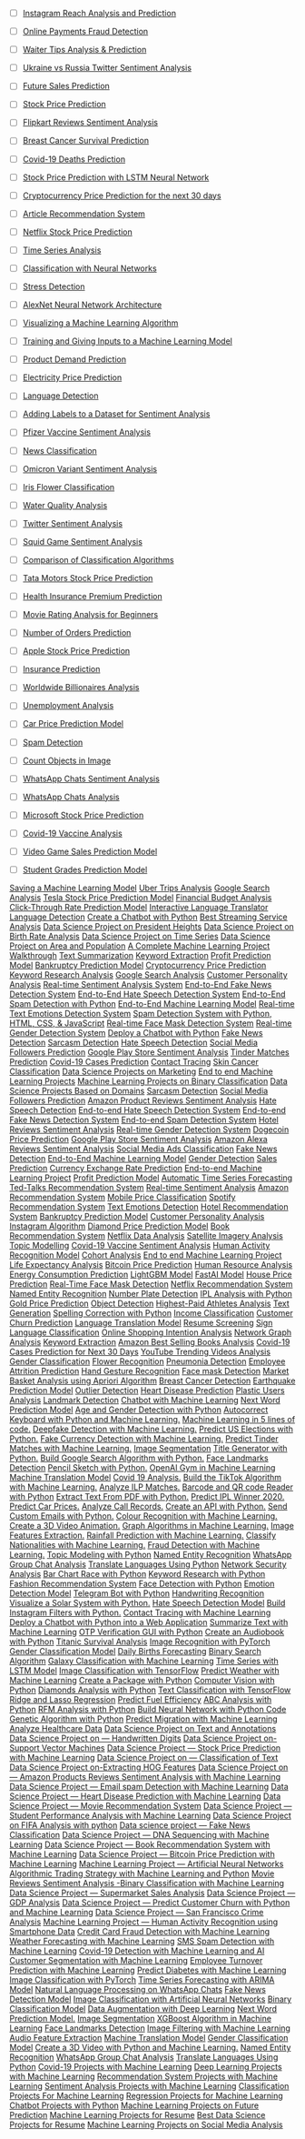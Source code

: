 -[ ] [Instagram Reach Analysis and Prediction](https://thecleverprogrammer.com/2022/03/22/instagram-reach-analysis-using-python/)  
-[ ] [Online Payments Fraud Detection](https://thecleverprogrammer.com/2022/02/22/online-payments-fraud-detection-with-machine-learning/)  
-[ ] [Waiter Tips Analysis & Prediction](https://thecleverprogrammer.com/2022/02/01/waiter-tips-prediction-with-machine-learning/)  
-[ ] [Ukraine vs Russia Twitter Sentiment Analysis](https://thecleverprogrammer.com/2022/03/15/ukraine-russia-war-twitter-sentiment-analysis-using-python/)  
-[ ] [Future Sales Prediction](https://thecleverprogrammer.com/2022/03/01/future-sales-prediction-with-machine-learning/)  
-[ ] [Stock Price Prediction](https://thecleverprogrammer.com/2020/11/14/stock-price-prediction-using-machine-learning/)  
-[ ] [Flipkart Reviews Sentiment Analysis](https://thecleverprogrammer.com/2022/02/15/flipkart-reviews-sentiment-analysis-using-python/)  
-[ ] [Breast Cancer Survival Prediction](https://thecleverprogrammer.com/2022/03/08/breast-cancer-survival-prediction-with-machine-learning/)  
-[ ] [Covid-19 Deaths Prediction](https://thecleverprogrammer.com/2022/03/29/covid-19-deaths-prediction-with-machine-learning/)  
-[ ] [Stock Price Prediction with LSTM Neural Network](https://thecleverprogrammer.com/2022/01/03/stock-price-prediction-with-lstm/)  
-[ ] [Cryptocurrency Price Prediction for the next 30 days](https://thecleverprogrammer.com/2021/12/27/cryptocurrency-price-prediction-with-machine-learning/)  
-[ ] [Article Recommendation System](https://thecleverprogrammer.com/2021/11/10/article-recommendation-system-with-machine-learning/)  
-[ ] [Netflix Stock Price Prediction](https://thecleverprogrammer.com/2022/02/08/netflix-stock-price-prediction-with-machine-learning/)  
-[ ] [Time Series Analysis](https://thecleverprogrammer.com/2022/01/17/time-series-analysis-using-python/)  
-[ ] [Classification with Neural Networks](https://thecleverprogrammer.com/2022/01/10/classification-with-neural-networks-using-python/)  
-[ ] [Stress Detection](https://thecleverprogrammer.com/2021/12/20/stress-detection-with-machine-learning/)  
-[ ] [AlexNet Neural Network Architecture](https://thecleverprogrammer.com/2021/12/13/alexnet-architecture-using-python/)  
-[ ] [Visualizing a Machine Learning Algorithm](https://thecleverprogrammer.com/2021/12/29/visualize-a-machine-learning-algorithm-using-python/)  
-[ ] [Training and Giving Inputs to a Machine Learning Model](https://thecleverprogrammer.com/2021/11/29/how-to-give-inputs-to-a-machine-learning-model/)  
-[ ] [Product Demand Prediction](https://thecleverprogrammer.com/2021/11/22/product-demand-prediction-with-machine-learning/)  
-[ ] [Electricity Price Prediction](https://thecleverprogrammer.com/2021/11/15/electricity-price-prediction-with-machine-learning/)  
-[ ] [Language Detection](https://thecleverprogrammer.com/2021/10/30/language-detection-with-machine-learning/)  
-[ ] [Adding Labels to a Dataset for Sentiment Analysis](https://thecleverprogrammer.com/2021/11/24/add-labels-to-a-dataset-for-sentiment-analysis/)  
-[ ] [Pfizer Vaccine Sentiment Analysis](https://thecleverprogrammer.com/2021/10/12/pfizer-vaccine-sentiment-analysis-using-python/)  
-[ ] [News Classification](https://thecleverprogrammer.com/2021/10/07/news-classification-with-machine-learning/)  
-[ ] [Omicron Variant Sentiment Analysis](https://thecleverprogrammer.com/2021/12/06/omicron-sentiment-analysis-using-python/)  
-[ ] [Iris Flower Classification](https://thecleverprogrammer.com/2021/10/17/iris-flower-classification-with-machine-learning/)  
-[ ] [Water Quality Analysis](https://thecleverprogrammer.com/2021/08/19/water-quality-analysis/)  
-[ ] [Twitter Sentiment Analysis](https://thecleverprogrammer.com/2021/09/13/twitter-sentiment-analysis-using-python/)  
-[ ] [Squid Game Sentiment Analysis](https://thecleverprogrammer.com/2021/11/03/squid-game-sentiment-analysis-using-python/)  
-[ ] [Comparison of Classification Algorithms](https://thecleverprogrammer.com/2021/10/02/comparison-of-classification-algorithms-in-machine-learning/)  
-[ ] [Tata Motors Stock Price Prediction](https://thecleverprogrammer.com/2021/10/22/tata-motors-stock-price-prediction-with-machine-learning/)  
-[ ] [Health Insurance Premium Prediction](https://thecleverprogrammer.com/2021/10/26/health-insurance-premium-prediction-with-machine-learning/)  
-[ ] [Movie Rating Analysis for Beginners](https://thecleverprogrammer.com/2021/09/22/movie-rating-analysis-using-python/)  
-[ ] [Number of Orders Prediction](https://thecleverprogrammer.com/2021/09/27/number-of-orders-prediction-with-machine-learning/)  
-[ ] [Apple Stock Price Prediction](https://thecleverprogrammer.com/2021/09/08/apple-stock-price-prediction-with-machine-learning/)  
-[ ] [Insurance Prediction](https://thecleverprogrammer.com/2021/09/03/insurance-prediction-with-machine-learning/)  
-[ ] [Worldwide Billionaires Analysis](https://thecleverprogrammer.com/2021/06/24/billionaires-analysis-with-python/)  
-[ ] [Unemployment Analysis](https://thecleverprogrammer.com/2021/07/12/unemployment-analysis-with-python/)  
-[ ] [Car Price Prediction Model](https://thecleverprogrammer.com/2021/08/04/car-price-prediction-with-machine-learning/)  
-[ ] [Spam Detection](https://thecleverprogrammer.com/2021/06/27/spam-detection-with-machine-learning/)  
-[ ] [Count Objects in Image](https://thecleverprogrammer.com/2021/05/11/count-objects-in-image-using-python/)  
-[ ] [WhatsApp Chats Sentiment Analysis](https://thecleverprogrammer.com/2021/06/06/whatsapp-chat-sentiment-analysis-using-python/)  
-[ ] [WhatsApp Chats Analysis](https://thecleverprogrammer.com/2021/04/09/whatsapp-chat-analysis-with-python/)  
-[ ] [Microsoft Stock Price Prediction](https://thecleverprogrammer.com/2021/06/21/microsoft-stock-price-prediction-with-machine-learning/)  
-[ ] [Covid-19 Vaccine Analysis](https://thecleverprogrammer.com/2021/04/13/covid-19-vaccines-analysis-with-python/)  
-[ ] [Video Game Sales Prediction Model](https://thecleverprogrammer.com/2021/05/28/video-game-sales-prediction-model-with-python/)  
-[ ] [Student Grades Prediction Model](https://thecleverprogrammer.com/2021/04/16/student-grades-prediction-with-machine-learning/)  


[Saving a Machine Learning Model](https://thecleverprogrammer.com/2021/05/13/how-to-save-a-machine-learning-model/)
[Uber Trips Analysis](https://thecleverprogrammer.com/2021/04/21/uber-trips-analysis-using-python/)
[Google Search Analysis](https://thecleverprogrammer.com/2021/04/27/google-search-analysis-with-python/)
[Tesla Stock Price Prediction Model](https://thecleverprogrammer.com/2021/03/27/tesla-stock-price-prediction-with-machine-learning/)
[Financial Budget Analysis](https://thecleverprogrammer.com/2021/04/05/financial-budget-analysis-with-python/)
[Click-Through Rate Prediction Model](https://thecleverprogrammer.com/2021/01/24/click-through-rate-prediction-with-machine-learning/)
[Interactive Language Translator](https://thecleverprogrammer.com/2021/04/02/language-translator-using-python/)
[Language Detection](https://thecleverprogrammer.com/2021/04/04/language-detection-with-python/)
[Create a Chatbot with Python](https://thecleverprogrammer.com/2021/03/25/chatbot-using-python/)
[Best Streaming Service Analysis](https://thecleverprogrammer.com/2021/01/21/best-streaming-service-analysis-with-python/)
[Data Science Project on President Heights](https://thecleverprogrammer.com/2020/05/08/data-science-project-on-president-heights/)
[Data Science Project on Birth Rate Analysis](https://thecleverprogrammer.com/2020/05/08/data-science-project-on-birth-rate-analysis/)
[Data Science Project on Time Series](https://thecleverprogrammer.com/2020/05/08/data-science-project-on-time-series/)
[Data Science Project on Area and Population](https://thecleverprogrammer.com/2020/05/09/data-science-project-on-area-and-population/)
[A Complete Machine Learning Project Walkthrough](https://thecleverprogrammer.com/2020/12/18/machine-learning-project-walkthrough-with-python/)
[Text Summarization](https://thecleverprogrammer.com/2020/12/31/text-summarization-with-python/)
[Keyword Extraction](https://thecleverprogrammer.com/2021/02/07/extract-keywords-using-python/)
[Profit Prediction Model](https://thecleverprogrammer.com/2021/04/29/profit-prediction-with-machine-learning/)
[Bankruptcy Prediction Model](https://thecleverprogrammer.com/2021/03/13/bankruptcy-prediction-model-with-machine-learning/)
[Cryptocurrency Price Prediction](https://thecleverprogrammer.com/2021/05/25/dogecoin-price-prediction-with-machine-learning/)
[Keyword Research Analysis](https://thecleverprogrammer.com/2020/08/14/keyword-research-with-python/)
[Google Search Analysis](https://thecleverprogrammer.com/2021/04/27/google-search-analysis-with-python/)
[Customer Personality Analysis](https://thecleverprogrammer.com/2021/02/08/customer-personality-analysis-with-python/)
[Real-time Sentiment Analysis System](https://thecleverprogrammer.com/2021/03/19/streamlit-tutorial-using-python/)
[End-to-End Fake News Detection System](https://thecleverprogrammer.com/2021/07/09/end-to-end-fake-news-detection-with-python/)
[End-to-End Hate Speech Detection System](https://thecleverprogrammer.com/2021/07/30/end-to-end-hate-speech-detection-with-python/)
[End-to-End Spam Detection with Python](https://thecleverprogrammer.com/2021/07/06/end-to-end-spam-detection-with-python/)
[End-to-End Machine Learning Model](https://thecleverprogrammer.com/2021/06/03/end-to-end-machine-learning-model/)
[Real-time Text Emotions Detection System](https://thecleverprogrammer.com/2021/03/21/end-to-end-machine-learning-project/)
[Spam Detection System with Python, HTML, CSS, & JavaScript](https://thecleverprogrammer.com/2021/01/07/deploy-machine-learning-model-with-python/)
[Real-time Face Mask Detection System](https://thecleverprogrammer.com/2020/12/27/real-time-face-mask-detection-with-python/)
[Real-time Gender Detection System](https://thecleverprogrammer.com/2021/06/18/real-time-gender-detection-using-python/)
[Deploy a Chatbot with Python](https://thecleverprogrammer.com/2020/08/21/deploy-a-chatbot-with-python/)
[Fake News Detection](https://thecleverprogrammer.com/2021/06/30/fake-news-detection-with-machine-learning/)
[Sarcasm Detection](https://thecleverprogrammer.com/2021/08/24/sarcasm-detection-with-machine-learning/)
[Hate Speech Detection](https://thecleverprogrammer.com/2021/07/25/hate-speech-detection-with-machine-learning/)
[Social Media Followers Prediction](https://thecleverprogrammer.com/2021/08/14/data-science-projects-based-on-domains/#:~:text=Social%20Media%20Followers%20Prediction)
[Google Play Store Sentiment Analysis](https://thecleverprogrammer.com/2021/05/31/google-play-store-sentiment-analysis-using-python/)
[Tinder Matches Prediction](https://thecleverprogrammer.com/2020/09/28/predict-tinder-matches-with-machine-learning/)
[Covid-19 Cases Prediction](https://thecleverprogrammer.com/2020/11/29/covid-19-cases-prediction-with-python/)
[Contact Tracing](https://thecleverprogrammer.com/2020/08/20/contact-tracing-with-machine-learning/)
[Skin Cancer Classification](https://thecleverprogrammer.com/2020/06/29/skin-cancer-classification-with-machine-learning/)
[Data Science Projects on Marketing](https://thecleverprogrammer.com/2021/05/30/data-science-projects-on-marketing/)
[End to end Machine Learning Projects](https://thecleverprogrammer.com/2021/06/21/machine-learning-projects-with-source-code/)
[Machine Learning Projects on Binary Classification](https://thecleverprogrammer.com/2021/08/29/machine-learning-projects-on-binary-classification/)
[Data Science Projects Based on Domains](https://thecleverprogrammer.com/2021/08/14/data-science-projects-based-on-domains/)
[Sarcasm Detection](https://thecleverprogrammer.com/2021/08/24/sarcasm-detection-with-machine-learning/)
[Social Media Followers Prediction](https://thecleverprogrammer.com/2021/08/09/social-media-followers-prediction-with-machine-learning/)
[Amazon Product Reviews Sentiment Analysis](https://thecleverprogrammer.com/2021/07/20/amazon-product-reviews-sentiment-analysis-with-python/)
[Hate Speech Detection](https://thecleverprogrammer.com/2021/07/25/hate-speech-detection-with-machine-learning/)
[End-to-end Hate Speech Detection System](https://thecleverprogrammer.com/2021/07/30/end-to-end-hate-speech-detection-with-python/)
[End-to-end Fake News Detection System](https://thecleverprogrammer.com/2021/07/09/end-to-end-fake-news-detection-with-python/)
[End-to-end Spam Detection System](https://thecleverprogrammer.com/2021/07/06/end-to-end-spam-detection-with-python/)
[Hotel Reviews Sentiment Analysis](https://thecleverprogrammer.com/2021/07/03/hotel-reviews-sentiment-analysis-with-python/)
[Real-time Gender Detection System](https://thecleverprogrammer.com/2021/06/18/real-time-gender-detection-using-python/)
[Dogecoin Price Prediction](https://thecleverprogrammer.com/2021/05/25/dogecoin-price-prediction-with-machine-learning/)
[Google Play Store Sentiment Analysis](https://thecleverprogrammer.com/2021/05/31/google-play-store-sentiment-analysis-using-python/)
[Amazon Alexa Reviews Sentiment Analysis](https://thecleverprogrammer.com/2021/06/12/amazon-alexa-reviews-sentiment-analysis-using-python/)
[Social Media Ads Classification](https://thecleverprogrammer.com/2021/06/15/social-media-ads-classification-with-machine-learning/)
[Fake News Detection](https://thecleverprogrammer.com/2021/06/30/fake-news-detection-with-machine-learning/)
[End-to-End Machine Learning Model](https://thecleverprogrammer.com/2021/06/03/end-to-end-machine-learning-model/)
[Gender Detection](https://thecleverprogrammer.com/2021/05/15/gender-detection-with-machine-learning/)
[Sales Prediction](https://thecleverprogrammer.com/2021/05/19/sales-prediction-with-machine-learning/)
[Currency Exchange Rate Prediction](https://thecleverprogrammer.com/2021/05/22/currency-exchange-rate-prediction-with-machine-learning/)
[End-to-end Machine Learning Project](https://thecleverprogrammer.com/2021/03/21/end-to-end-machine-learning-project/)
[Profit Prediction Model](https://thecleverprogrammer.com/2021/04/29/profit-prediction-with-machine-learning/)
[Automatic Time Series Forecasting](https://thecleverprogrammer.com/2021/04/19/autots-in-python-tutorial/)
[Ted-Talks Recommendation System](https://thecleverprogrammer.com/2021/04/01/ted-talks-recommendation-system-with-machine-learning/)
[Real-time Sentiment Analysis](https://thecleverprogrammer.com/2021/03/09/real-time-sentiment-analysis-using-python/)
[Amazon Recommendation System](https://thecleverprogrammer.com/2021/03/23/amazon-recommendation-system-using-python/)
[Mobile Price Classification](https://thecleverprogrammer.com/2021/03/05/mobile-price-classification-with-machine-learning/)
[Spotify Recommendation System](https://thecleverprogrammer.com/2021/03/03/spotify-recommendation-system-with-machine-learning/)
[Text Emotions Detection](https://thecleverprogrammer.com/2021/02/19/text-emotions-detection-with-machine-learning/)
[Hotel Recommendation System](https://thecleverprogrammer.com/2021/02/13/hotel-recommendation-system-with-machine-learning/)
[Bankruptcy Prediction Model](https://thecleverprogrammer.com/2021/03/13/bankruptcy-prediction-model-with-machine-learning/)
[Customer Personality Analysis](https://thecleverprogrammer.com/2021/02/08/customer-personality-analysis-with-python/)
[Instagram Algorithm](https://thecleverprogrammer.com/2021/01/26/instagram-algorithm-with-machine-learning/)
[Diamond Price Prediction Model](https://thecleverprogrammer.com/2021/01/20/diamond-price-prediction-with-machine-learning/)
[Book Recommendation System](https://thecleverprogrammer.com/2021/01/17/book-recommendation-system/)
[Netflix Data Analysis](https://thecleverprogrammer.com/2021/01/16/netflix-data-analysis-with-python/)
[Satellite Imagery Analysis](https://thecleverprogrammer.com/2021/01/14/satellite-imagery-analysis/)
[Topic Modelling](https://thecleverprogrammer.com/2021/01/12/topic-modeling-with-machine-learning/)
[Covid-19 Vaccine Sentiment Analysis](https://thecleverprogrammer.com/2021/01/11/covid-19-vaccine-sentiment-analysis/)
[Human Activity Recognition Model](https://thecleverprogrammer.com/2021/01/10/human-activity-recognition-with-machine-learning/)
[Cohort Analysis](https://thecleverprogrammer.com/2021/01/08/cohort-analysis-with-python/)
[End to end Machine Learning Project](https://thecleverprogrammer.com/2021/01/07/deploy-machine-learning-model-with-python/)
[Life Expectancy Analysis](https://thecleverprogrammer.com/2021/01/06/life-expectancy-analysis-with-python/)
[Bitcoin Price Prediction](https://thecleverprogrammer.com/2021/01/05/bitcoin-price-prediction-with-python/)
[Human Resource Analysis](https://thecleverprogrammer.com/2021/01/04/human-resource-analysis-with-python/)
[Energy Consumption Prediction](https://thecleverprogrammer.com/2021/01/23/energy-consumption-prediction-with-machine-learning/)
[LightGBM Model](https://thecleverprogrammer.com/2021/01/15/lightgbm-in-machine-learning/)
[FastAI Model](https://thecleverprogrammer.com/2021/01/22/fastai-in-machine-learning/)
[House Price Prediction](https://thecleverprogrammer.com/2020/12/29/house-price-prediction-with-python/)
[Real-Time Face Mask Detection](https://thecleverprogrammer.com/2020/12/27/real-time-face-mask-detection-with-python/)
[Netflix Recommendation System](https://thecleverprogrammer.com/2022/07/05/netflix-recommendation-system-using-python/)
[Named Entity Recognition](https://thecleverprogrammer.com/2020/12/25/named-entity-recognition-with-python/)
[Number Plate Detection](https://thecleverprogrammer.com/2020/12/24/number-plate-detection-with-python/)
[IPL Analysis with Python](https://thecleverprogrammer.com/2020/12/23/ipl-analysis-with-python/)
[Gold Price Prediction](https://thecleverprogrammer.com/2020/12/23/gold-price-prediction-with-python/)
[Object Detection](https://thecleverprogrammer.com/2020/12/22/object-detection-with-python/)
[Highest-Paid Athletes Analysis](https://thecleverprogrammer.com/2020/12/21/highest-paid-athletes-analysis-with-python/)
[Text Generation](https://thecleverprogrammer.com/2020/12/20/text-generation-with-python/)
[Spelling Correction with Python](https://thecleverprogrammer.com/2020/12/18/spelling-correction-with-python/)
[Income Classification](https://thecleverprogrammer.com/2020/12/15/income-classification-with-python/)
[Customer Churn Prediction](https://thecleverprogrammer.com/2020/12/09/customer-churn-prediction-with-python/)
[Language Translation Model](https://thecleverprogrammer.com/2020/12/08/language-translation-with-python/)
[Resume Screening](https://thecleverprogrammer.com/2020/12/06/resume-screening-with-python/)
[Sign Language Classification](https://thecleverprogrammer.com/2020/12/05/sign-language-classification-with-python/)
[Online Shopping Intention Analysis](https://thecleverprogrammer.com/2020/12/04/online-shopping-intention-analysis-with-python/)
[Network Graph Analysis](https://thecleverprogrammer.com/2020/12/03/network-graph-analysis-with-python/)
[Keyword Extraction](https://thecleverprogrammer.com/2020/12/01/keyword-extraction-with-python/)
[Amazon Best Selling Books Analysis](https://thecleverprogrammer.com/2020/11/30/amazon-bestselling-books-analysis-with-python/)
[Covid-19 Cases Prediction for Next 30 Days](https://thecleverprogrammer.com/2020/11/29/covid-19-cases-prediction-with-python/)
[YouTube Trending Videos Analysis](https://thecleverprogrammer.com/2020/11/28/youtube-trending-videos-analysis-with-python/)
[Gender Classification](https://thecleverprogrammer.com/2020/11/25/gender-classification-with-python/)
[Flower Recognition](https://thecleverprogrammer.com/2020/11/24/flower-recognition-with-python/)
[Pneumonia Detection](https://thecleverprogrammer.com/2020/11/22/pneumonia-detection-with-python/)
[Employee Attrition Prediction](https://thecleverprogrammer.com/2020/11/21/employee-attrition-prediction-with-python/)
[Hand Gesture Recognition](https://thecleverprogrammer.com/2020/11/20/hand-gesture-recognition-with-python/)
[Face mask Detection](https://thecleverprogrammer.com/2020/12/27/real-time-face-mask-detection-with-python/)
[Market Basket Analysis using Apriori Algorithm](https://thecleverprogrammer.com/2020/11/16/apriori-algorithm-using-python/)
[Breast Cancer Detection](https://thecleverprogrammer.com/2020/11/14/breast-cancer-detection-with-machine-learning/)
[Earthquake Prediction Model](https://thecleverprogrammer.com/2020/11/12/earthquake-prediction-model-with-machine-learning/)
[Outlier Detection](https://thecleverprogrammer.com/2020/11/12/outlier-detection-with-python/)
[Heart Disease Prediction](https://thecleverprogrammer.com/2020/11/10/heart-disease-prediction-using-machine-learning/)
[Plastic Users Analysis](https://thecleverprogrammer.com/2020/11/09/plastic-users-analysis-with-python/)
[Landmark Detection](https://thecleverprogrammer.com/2020/11/08/landmark-detection-with-machine-learning/)
[Chatbot with Machine Learning](https://thecleverprogrammer.com/2020/11/01/chatbot-with-machine-learning-and-python/)
[Next Word Prediction Model](https://thecleverprogrammer.com/2020/07/20/next-word-prediction-model/)
[Age and Gender Detection with Python](https://thecleverprogrammer.com/2020/10/29/age-and-gender-detection-with-python/)
[Autocorrect Keyboard with Python and Machine Learning.](https://thecleverprogrammer.com/2020/10/04/autocorrect-with-python/)
[Machine Learning in 5 lines of code.](https://thecleverprogrammer.com/2020/11/07/machine-learning-in-5-lines-with-mindsdb/)
[Deepfake Detection with Machine Learning.](https://thecleverprogrammer.com/2020/10/03/deepfake-detection-with-python/)
[Predict US Elections with Python.](https://thecleverprogrammer.com/2020/10/01/predict-us-elections-with-python/)
[Fake Currency Detection with Machine Learning.](https://thecleverprogrammer.com/2020/09/29/fake-currency-detection-with-machine-learning/)
[Predict Tinder Matches with Machine Learning.](https://thecleverprogrammer.com/2020/09/28/predict-tinder-matches-with-machine-learning/)
[Image Segmentation](https://thecleverprogrammer.com/2020/07/22/image-segmentation/)
[Title Generator with Python.](https://thecleverprogrammer.com/2020/10/05/title-generator-with-machine-learning/)
[Build Google Search Algorithm with Python.](https://thecleverprogrammer.com/2020/09/29/google-search-algorithm-with-python/)
[Face Landmarks Detection](https://thecleverprogrammer.com/2020/07/22/face-landmarks-detection/)
[Pencil Sketch with Python.](https://thecleverprogrammer.com/2020/09/30/pencil-sketch-with-python/)
[OpenAI Gym in Machine Learning](https://thecleverprogrammer.com/2020/07/26/openai-gym-in-machine-learning/)
[Machine Translation Model](https://thecleverprogrammer.com/2020/07/28/machine-translation-model/)
[Covid 19 Analysis.](https://thecleverprogrammer.com/2020/10/05/covid-19-analysis-with-python/)
[Build the TikTok Algorithm with Machine Learning.](https://thecleverprogrammer.com/2020/09/26/tiktok-algorithm-with-machine-learning/)
[Analyze ILP Matches.](https://thecleverprogrammer.com/2020/09/23/analyze-ipl-with-python/)
[Barcode and QR code Reader with Python](https://thecleverprogrammer.com/2020/10/23/barcode-and-qr-code-reader-with-python/)
[Extract Text From PDF with Python.](https://thecleverprogrammer.com/2020/10/06/extract-text-from-pdf-using-python/)
[Predict IPL Winner 2020.](https://thecleverprogrammer.com/2020/09/22/predict-ipl-winner-with-machine-learning/)
[Predict Car Prices.](https://thecleverprogrammer.com/2020/09/21/predict-car-prices-with-machine-learning/)
[Analyze Call Records.](https://thecleverprogrammer.com/2020/09/19/analyze-call-records-with-machine-learning/)
[Create an API with Python.](https://thecleverprogrammer.com/2020/09/16/api-with-python/)
[Send Custom Emails with Python.](https://thecleverprogrammer.com/2020/09/15/send-emails-with-python/)
[Colour Recognition with Machine Learning.](https://thecleverprogrammer.com/2020/09/14/colour-recognition-with-python/)
[Create a 3D Video Animation.](https://thecleverprogrammer.com/2020/09/14/3d-video-with-python/)
[Graph Algorithms in Machine Learning.](https://thecleverprogrammer.com/2020/10/09/graph-algorithms-with-python/)
[Image Features Extraction.](https://thecleverprogrammer.com/2020/09/13/image-features-extraction-with-machine-learning/)
[Rainfall Prediction with Machine Learning.](https://thecleverprogrammer.com/2020/09/11/rainfall-prediction-with-machine-learning/)
[Classify Nationalities with Machine Learning.](https://thecleverprogrammer.com/2020/09/27/classify-nationalities-with-machine-learning/)
[Fraud Detection with Machine Learning.](https://thecleverprogrammer.com/2020/08/04/fraud-detection-with-machine-learning/)
[Topic Modeling with Python](https://thecleverprogrammer.com/2020/10/24/topic-modeling-with-python/)
[Named Entity Recognition](https://thecleverprogrammer.com/2020/08/04/named-entity-recognition-ner/)
[WhatsApp Group Chat Analysis](https://thecleverprogrammer.com/2020/08/06/whatsapp-group-chat-analysis/)
[Translate Languages Using Python](https://thecleverprogrammer.com/2020/08/10/translate-using-python/)
[Network Security Analysis](https://thecleverprogrammer.com/2020/08/12/network-security-with-machine-learning/)
[Bar Chart Race with Python](https://thecleverprogrammer.com/2020/08/14/bar-chart-race-with-python/)
[Keyword Research with Python](https://thecleverprogrammer.com/2020/08/14/keyword-research-with-python/)
[Fashion Recommendation System](https://thecleverprogrammer.com/2020/08/16/fashion-recommendation-system/)
[Face Detection with Python](https://thecleverprogrammer.com/2020/10/09/face-detection-with-python/)
[Emotion Detection Model](https://thecleverprogrammer.com/2020/08/16/emotion-detection-model/)
[Telegram Bot with Python](https://thecleverprogrammer.com/2020/08/18/telegram-bot-with-python/)
[Handwriting Recognition](https://thecleverprogrammer.com/2020/10/10/handwriting-recognition-with-python/)
[Visualize a Solar System with Python.](https://thecleverprogrammer.com/2020/10/07/visualize-a-solar-system-with-python/)
[Hate Speech Detection Model](https://thecleverprogrammer.com/2020/08/19/hate-speech-detection-model/)
[Build Instagram Filters with Python.](https://thecleverprogrammer.com/2020/09/24/instagram-filters-with-python/)
[Contact Tracing with Machine Learning](https://thecleverprogrammer.com/2020/08/20/contact-tracing-with-machine-learning/)
[Deploy a Chatbot with Python into a Web Application](https://thecleverprogrammer.com/2020/08/21/deploy-a-chatbot-with-python/)
[Summarize Text with Machine Learning](https://thecleverprogrammer.com/2020/08/24/summarize-text-with-machine-learning/)
[OTP Verification GUI with Python](https://thecleverprogrammer.com/2020/08/24/otp-verification-gui-with-python/)
[Create an Audiobook with Python](https://thecleverprogrammer.com/2020/10/22/create-an-audiobook-with-python/)
[Titanic Survival Analysis](https://thecleverprogrammer.com/2020/08/25/titanic-survival-with-machine-learning/)
[Image Recognition with PyTorch](https://thecleverprogrammer.com/2020/08/26/image-recognition-with-machine-learning-using-pytorch/)
[Gender Classification Model](https://thecleverprogrammer.com/2020/08/02/gender-classification-model/)
[Daily Births Forecasting](https://thecleverprogrammer.com/2020/08/27/daily-births-forecasting-with-machine-learning/)
[Binary Search Algorithm](https://thecleverprogrammer.com/2020/08/28/binary-search-algorithm-with-python/)
[Galaxy Classification with Machine Learning](https://thecleverprogrammer.com/2020/08/28/galaxy-classification-with-machine-learning/)
[Time Series with LSTM Model](https://thecleverprogrammer.com/2020/08/29/time-series-with-lstm-in-machine-learning/)
[Image Classification with TensorFlow](https://thecleverprogrammer.com/2020/08/30/image-classification-with-tensorflow-in-machine-learning/)
[Predict Weather with Machine Learning](https://thecleverprogrammer.com/2020/08/30/predict-weather-with-machine-learning/)
[Create a Package with Python](https://thecleverprogrammer.com/2020/08/30/how-to-create-a-package-with-python/)
[Computer Vision with Python](https://thecleverprogrammer.com/2020/08/31/opencv-with-python-tutorial/)
[Diamonds Analysis with Python](https://thecleverprogrammer.com/2020/08/31/diamonds-analysis-with-python/)
[Text Classification with TensorFlow](https://thecleverprogrammer.com/2020/08/31/text-classification-with-tensorflow-in-machine-learning/)
[Ridge and Lasso Regression](https://thecleverprogrammer.com/2020/10/09/ridge-and-lasso-regression-with-python/)
[Predict Fuel Efficiency](https://thecleverprogrammer.com/2020/09/02/predict-fuel-efficiency-with-machine-learning/)
[ABC Analysis with Python](https://thecleverprogrammer.com/2020/09/03/abc-analysis-with-machine-learning/)
[RFM Analysis with Python](https://thecleverprogrammer.com/2020/09/07/rfm-analysis-with-python/)
[Build Neural Network with Python Code](https://thecleverprogrammer.com/2020/09/07/neural-network-with-python-code/)
[Genetic Algorithm with Python](https://thecleverprogrammer.com/2020/09/08/genetic-algorithm-with-python/)
[Predict Migration with Machine Learning](https://thecleverprogrammer.com/2020/09/08/predict-migration-with-machine-learning/)
[Analyze Healthcare Data](https://thecleverprogrammer.com/2020/09/09/analyze-healthcare-data-with-python/)
[Data Science Project on Text and Annotations](https://thecleverprogrammer.com/2020/05/09/data-science-project-on-text-and-annotations/)
[Data Science Project on — Handwritten Digits](https://thecleverprogrammer.com/2020/05/09/data-science-project-on-handwritten-digits/)
[Data Science Project on- Support Vector Machines](https://thecleverprogrammer.com/2020/07/06/support-vector-machines-svm-in-machine-learning/)
[Data Science Project — Stock Price Prediction with Machine Learning](https://thecleverprogrammer.com/2020/05/11/data-science-project-stock-price-prediction-with-machine-learning/)
[Data Science Project on — Classification of Text](https://thecleverprogrammer.com/2020/05/14/data-science-project-on-classification-of-text/)
[Data Science Project on-Extracting HOG Features](https://thecleverprogrammer.com/2020/05/15/data-science-project-on-extracting-hog-features/)
[Data Science Project on — Amazon Products Reviews Sentiment Analysis with Machine Learning](https://thecleverprogrammer.com/2020/05/15/amazon-product-reviews-sentiment-analysis-with-machine-learning/)
[Data Science Project — Email spam Detection with Machine Learning](https://thecleverprogrammer.com/2020/05/17/data-science-project-email-spam-detection-with-machine-learning/)
[Data Science Project — Heart Disease Prediction with Machine Learning](https://thecleverprogrammer.com/2020/05/20/data-science-project-heart-disease-prediction-with-machine-learning/)
[Data Science Project — Movie Recommendation System](https://thecleverprogrammer.com/2020/05/20/data-science-project-movie-recommendation-system/)
[Data Science Project — Student Performance Analysis with Machine Learning](https://thecleverprogrammer.com/2020/05/21/data-science-project-student-performance-analysis-with-machine-learning/)
[Data Science Project on FIFA Analysis with python](https://thecleverprogrammer.com/2020/05/22/data-science-project-on-fifa-analysis-with-python/)
[Data science project — Fake News Classification](https://thecleverprogrammer.com/2020/05/22/data-science-project-fake-news-classification/)
[Data Science Project — DNA Sequencing with Machine Learning](https://thecleverprogrammer.com/2020/05/23/data-science-project-dna-sequencing-with-machine-learning/)
[Data Science Project — Book Recommendation System with Machine Learning](https://thecleverprogrammer.com/2020/05/23/data-science-project-book-recommendation-system-with-machine-learning/)
[Data Science Project — Bitcoin Price Prediction with Machine Learning](https://thecleverprogrammer.com/2020/05/23/data-science-project-bitcoin-price-prediction-with-machine-learning/)
[Machine Learning Project — Artificial Neural Networks](https://thecleverprogrammer.com/2020/05/24/machine-learning-project-artificial-neural-networks/)
[Algorithmic Trading Strategy with Machine Learning and Python](https://thecleverprogrammer.com/2020/05/25/algorithmic-trading-strategy-with-machine-learning-and-python/)
[Movie Reviews Sentiment Analysis -Binary Classification with Machine Learning](https://thecleverprogrammer.com/2020/05/25/movie-reviews-sentiment-analysis-binary-classification-with-machine-learning/)
[Data Science Project — Supermarket Sales Analysis](https://thecleverprogrammer.com/2020/05/26/data-science-project-supermarket-sales-analysis/)
[Data Science Project — GDP Analysis](https://thecleverprogrammer.com/2020/05/26/data-science-project-gdp-analysis/)
[Data Science Project — Predict Customer Churn with Python and Machine Learning](https://thecleverprogrammer.com/2020/05/26/data-science-project-predict-customer-churn-with-python-and-machine-learning/)
[Data Science Project — San Francisco Crime Analysis](https://thecleverprogrammer.com/2020/05/26/data-science-project-san-francisco-crime-analysis/)
[Machine Learning Project — Human Activity Recognition using Smartphone Data](https://thecleverprogrammer.com/2020/05/27/machine-learning-project-human-activity-recognition-using-smartphone-data/)
[Credit Card Fraud Detection with Machine Learning](https://thecleverprogrammer.com/2020/06/10/credit-card-fraud-detection-with-machine-learning/)
[Weather Forecasting with Machine Learning](https://thecleverprogrammer.com/2020/06/11/weather-forecasting-with-machine-learning/)
[SMS Spam Detection with Machine Learning](https://thecleverprogrammer.com/2020/06/12/sms-spam-detection-with-machine-learning/)
[Covid-19 Detection with Machine Learning and AI](https://thecleverprogrammer.com/2020/07/09/covid-19-detection/)
[Customer Segmentation with Machine Learning](https://thecleverprogrammer.com/2020/07/12/customer-segmentation/)
[Employee Turnover Prediction with Machine Learning](https://thecleverprogrammer.com/2020/07/12/employee-turnover-prediction/)
[Predict Diabetes with Machine Learning](https://thecleverprogrammer.com/2020/07/13/predict-diabetes-with-machine-learning/)
[Image Classification with PyTorch](https://thecleverprogrammer.com/2020/07/16/pytorch-for-deep-learning/)
[Time Series Forecasting with ARIMA Model](https://thecleverprogrammer.com/2020/07/01/time-series-analysis-and-forecasting-with-python/)
[Natural Language Processing on WhatsApp Chats](https://thecleverprogrammer.com/2020/07/16/nlp-for-whatsapp-chats/)
[Fake News Detection Model](https://thecleverprogrammer.com/2020/07/18/fake-news-detection-model/)
[Image Classification with Artificial Neural Networks](https://thecleverprogrammer.com/2020/07/19/image-classification-with-ann/)
[Binary Classification Model](https://thecleverprogrammer.com/2020/07/20/binary-classification-model/)
[Data Augmentation with Deep Learning](https://thecleverprogrammer.com/2020/07/20/data-augmentation-in-deep-learning/)
[Next Word Prediction Model.](https://thecleverprogrammer.com/2020/07/20/next-word-prediction-model/)
[Image Segmentation](https://thecleverprogrammer.com/2020/07/22/image-segmentation/)
[XGBoost Algorithm in Machine Learning](https://thecleverprogrammer.com/2020/09/04/xgboost-in-machine-learning/)
[Face Landmarks Detection](https://thecleverprogrammer.com/2020/07/22/face-landmarks-detection/)
[Image Filtering with Machine Learning](https://thecleverprogrammer.com/2020/07/25/image-filtering-with-machine-learning/)
[Audio Feature Extraction](https://thecleverprogrammer.com/2020/07/28/audio-feature-extraction/)
[Machine Translation Model](https://thecleverprogrammer.com/2020/07/28/machine-translation-model/)
[Gender Classification Model](https://thecleverprogrammer.com/2020/08/02/gender-classification-model/)
[Create a 3D Video with Python and Machine Learning.](https://thecleverprogrammer.com/2020/09/14/3d-video-with-python/)
[Named Entity Recognition](https://thecleverprogrammer.com/2020/08/04/named-entity-recognition-ner/)
[WhatsApp Group Chat Analysis](https://thecleverprogrammer.com/2020/08/06/whatsapp-group-chat-analysis/)
[Translate Languages Using Python](https://thecleverprogrammer.com/2020/08/10/translate-using-python/)
[Covid-19 Projects with Machine Learning](https://thecleverprogrammer.com/2020/11/21/covid-19-projects-with-python-and-machine-learning/)
[Deep Learning Projects with Machine Learning](https://thecleverprogrammer.com/2020/11/22/deep-learning-projects-with-python/)
[Recommendation System Projects with Machine Learning](https://thecleverprogrammer.com/2020/11/23/recommendation-system-projects-with-python/)
[Sentiment Analysis Projects with Machine Learning](https://thecleverprogrammer.com/2020/11/25/sentiment-analysis-projects-with-python/)
[Classification Projects For Machine Learning](https://thecleverprogrammer.com/2020/11/26/classification-projects-with-python/)
[Regression Projects for Machine Learning](https://thecleverprogrammer.com/2020/11/27/regression-projects-with-python/)
[Chatbot Projects with Python](https://thecleverprogrammer.com/2020/11/29/chatbot-projects-with-python/)
[Machine Learning Projects on Future Prediction](https://thecleverprogrammer.com/2020/11/29/machine-learning-projects-on-future-prediction/)
[Machine Learning Projects for Resume](https://thecleverprogrammer.com/2021/01/19/machine-learning-projects-for-resume/)
[Best Data Science Projects for Resume](https://thecleverprogrammer.com/2021/01/16/best-data-science-projects-for-resume/)
[Machine Learning Projects on Social Media Analysis](https://thecleverprogrammer.com/2021/02/01/machine-learning-projects-on-social-media-analysis/)